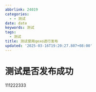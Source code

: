 ```yaml
---
abbrlink: 24019
categories:
  - - 测试
date: date
keywords: 测试
tags:
  - 测试
title: 测试使用qexo进行发布
updated: '2025-03-16T19:20:27.807+08:00'
---
```

# 测试是否发布成功

111222333
